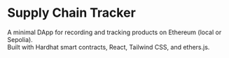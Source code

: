 # Supply Chain Tracker

A minimal DApp for recording and tracking products on Ethereum (local or Sepolia).  
Built with Hardhat smart contracts, React, Tailwind CSS, and ethers.js.



